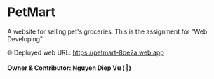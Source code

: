 # PetMart
A website for selling pet's groceries. This is the assignment for "Web Developing"

🌐 Deployed web URL: https://petmart-8be2a.web.app<br><br>
<b>Owner & Contributor: Nguyen Diep Vu (🐸)
